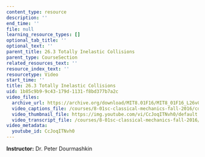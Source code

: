 ```yaml
---
content_type: resource
description: ''
end_time: ''
file: null
learning_resource_types: []
optional_tab_title: ''
optional_text: ''
parent_title: 26.3 Totally Inelastic Collisions
parent_type: CourseSection
related_resources_text: ''
resource_index_text: ''
resourcetype: Video
start_time: ''
title: 26.3 Totally Inelastic Collisions
uid: 1b85c9b9-9c43-179d-1131-f8bd377b7a2c
video_files:
  archive_url: https://archive.org/download/MIT8.01F16/MIT8_01F16_L26v03_360p.mp4
  video_captions_file: /courses/8-01sc-classical-mechanics-fall-2016/cd3336f71c9a5dd79f4cb7fe01ad41ed_CcJoqITNvh0.vtt
  video_thumbnail_file: https://img.youtube.com/vi/CcJoqITNvh0/default.jpg
  video_transcript_file: /courses/8-01sc-classical-mechanics-fall-2016/542651eebff015e780bd2b0420394854_CcJoqITNvh0.pdf
video_metadata:
  youtube_id: CcJoqITNvh0
---
```


**Instructor:** Dr. Peter Dourmashkin